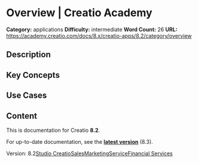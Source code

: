 # Overview | Creatio Academy

**Category:** applications **Difficulty:** intermediate **Word Count:** 26
**URL:** https://academy.creatio.com/docs/8.x/creatio-apps/8.2/category/overview

## Description

## Key Concepts

## Use Cases

## Content

This is documentation for Creatio **8.2**.

For up-to-date documentation, see the
**[latest version](/docs/8.x/creatio-apps/category/overview)** (8.3).

Version:
8.2[Studio Creatio](/docs/8.x/creatio-apps/8.2/overview/platform-overview)[Sales](/docs/8.x/creatio-apps/8.2/overview/sales-creatio-overview)[Marketing](/docs/8.x/creatio-apps/8.2/overview/marketing-creatio-overview)[Service](/docs/8.x/creatio-apps/8.2/overview/service-creatio-overview)[Financial Services](/docs/8.x/creatio-apps/8.2/overview/financial-services-creatio-overview)
